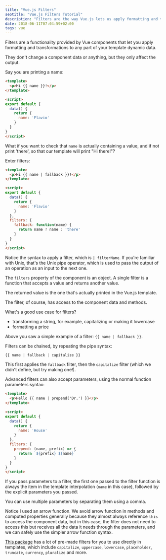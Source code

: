 ```yaml
---
title: "Vue.js Filters"
seotitle: "Vue.js Filters Tutorial"
description: "Filters are the way Vue.js lets us apply formatting and transformations to a value that's used in a template interpolation."
date: 2018-06-11T07:04:59+02:00
tags: vue
---
```


Filters are a functionality provided by Vue components that let you apply formatting and transformations to any part of your template dynamic data.

They don't change a component data or anything, but they only affect the output.

Say you are printing a name:

```html
<template>
  <p>Hi {{ name }}!</p>
</template>

<script>
export default {
  data() {
    return {
      name: 'Flavio'
    }
  }
}
</script>
```

What if you want to check that `name` is actually containing a value, and if not print 'there', so that our template will print "Hi there!"?

Enter filters:

```html
<template>
  <p>Hi {{ name | fallback }}!</p>
</template>

<script>
export default {
  data() {
    return {
      name: 'Flavio'
    }
  },
  filters: {
    fallback: function(name) {
      return name ? name : 'there'
    }
  }
}
</script>
```

Notice the syntax to apply a filter, which is `| filterName`. If you're familiar with Unix, that's the Unix pipe operator, which is used to pass the output of an operation as an input to the next one.

The `filters` property of the component is an object. A single filter is a function that accepts a value and returns another value.

The returned value is the one that's actually printed in the Vue.js template.

The filter, of course, has access to the component data and methods.

What's a good use case for filters?

- transforming a string, for example, capitalizing or making it lowercase
- formatting a price

Above you saw a simple example of a filter: `{{ name | fallback }}`.

Filters can be chained, by repeating the pipe syntax:

```js
{{ name | fallback | capitalize }}
```

This first applies the `fallback` filter, then the `capitalize` filter (which we didn't define, but try making one!).

Advanced filters can also accept parameters, using the normal function parameters syntax:

```html
<template>
  <p>Hello {{ name | prepend('Dr.') }}</p>
</template>

<script>
export default {
  data() {
    return {
      name: 'House'
    }
  },
  filters: {
    prepend: (name, prefix) => {
      return `${prefix} ${name}`
    }
  }
}
</script>
```

If you pass parameters to a filter, the first one passed to the filter function is always the item in the template interpolation (`name` in this case), followed by the explicit parameters you passed.

You can use multiple parameters by separating them using a comma.

Notice I used an arrow function. We avoid arrow function in methods and computed properties generally because they almost always reference `this` to access the component data, but in this case, the filter does not need to access this but receives all the data it needs through the parameters, and we can safely use the simpler arrow function syntax.

[This package](https://www.npmjs.com/package/vue2-filters) has a lot of pre-made filters for you to use directly in templates, which include `capitalize`, `uppercase`, `lowercase`, `placeholder`, `truncate`, `currency`, `pluralize` and more.
